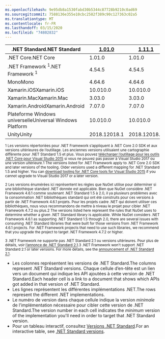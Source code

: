 ```yaml
---
ms.openlocfilehash: 9e95db8a1530fabd30b5344c87728b9210c0ad69
ms.sourcegitcommit: 7588136e355e10cbc2582f389c90c127363c02a5
ms.translationtype: MT
ms.contentlocale: fr-FR
ms.lasthandoff: 03/15/2020
ms.locfileid: "74802832"
---
```

| <span data-ttu-id="d983c-101">.NET Standard</span><span class="sxs-lookup"><span data-stu-id="d983c-101">.NET Standard</span></span>              | <span data-ttu-id="d983c-102">[1.0]</span><span class="sxs-lookup"><span data-stu-id="d983c-102">[1.0]</span></span>  | <span data-ttu-id="d983c-103">[1.1]</span><span class="sxs-lookup"><span data-stu-id="d983c-103">[1.1]</span></span>  | <span data-ttu-id="d983c-104">[1.2]</span><span class="sxs-lookup"><span data-stu-id="d983c-104">[1.2]</span></span> | <span data-ttu-id="d983c-105">[1.3]</span><span class="sxs-lookup"><span data-stu-id="d983c-105">[1.3]</span></span> | <span data-ttu-id="d983c-106">[1.4]</span><span class="sxs-lookup"><span data-stu-id="d983c-106">[1.4]</span></span> | <span data-ttu-id="d983c-107">[1.5]</span><span class="sxs-lookup"><span data-stu-id="d983c-107">[1.5]</span></span>              | <span data-ttu-id="d983c-108">[1.6]</span><span class="sxs-lookup"><span data-stu-id="d983c-108">[1.6]</span></span>              | <span data-ttu-id="d983c-109">[2.0]</span><span class="sxs-lookup"><span data-stu-id="d983c-109">[2.0]</span></span>               | <span data-ttu-id="d983c-110">[2.1]</span><span class="sxs-lookup"><span data-stu-id="d983c-110">[2.1]</span></span> |
|----------------------------|--------|--------|-------|-------|-------|--------------------|--------------------|---------------------|---------------------
| <span data-ttu-id="d983c-111">.NET Core</span><span class="sxs-lookup"><span data-stu-id="d983c-111">.NET Core</span></span>                  | <span data-ttu-id="d983c-112">1.0</span><span class="sxs-lookup"><span data-stu-id="d983c-112">1.0</span></span>    | <span data-ttu-id="d983c-113">1.0</span><span class="sxs-lookup"><span data-stu-id="d983c-113">1.0</span></span>    | <span data-ttu-id="d983c-114">1.0</span><span class="sxs-lookup"><span data-stu-id="d983c-114">1.0</span></span>   | <span data-ttu-id="d983c-115">1.0</span><span class="sxs-lookup"><span data-stu-id="d983c-115">1.0</span></span>   | <span data-ttu-id="d983c-116">1.0</span><span class="sxs-lookup"><span data-stu-id="d983c-116">1.0</span></span>   | <span data-ttu-id="d983c-117">1.0</span><span class="sxs-lookup"><span data-stu-id="d983c-117">1.0</span></span>                | <span data-ttu-id="d983c-118">1.0</span><span class="sxs-lookup"><span data-stu-id="d983c-118">1.0</span></span>                | <span data-ttu-id="d983c-119">2</span><span class="sxs-lookup"><span data-stu-id="d983c-119">2.0</span></span>                 | <span data-ttu-id="d983c-120">3.0</span><span class="sxs-lookup"><span data-stu-id="d983c-120">3.0</span></span> |
| <span data-ttu-id="d983c-121">.NET Framework <sup>1</sup></span><span class="sxs-lookup"><span data-stu-id="d983c-121">.NET Framework <sup>1</sup></span></span>| <span data-ttu-id="d983c-122">4.5</span><span class="sxs-lookup"><span data-stu-id="d983c-122">4.5</span></span>    | <span data-ttu-id="d983c-123">4.5</span><span class="sxs-lookup"><span data-stu-id="d983c-123">4.5</span></span>    | <span data-ttu-id="d983c-124">4.5.1</span><span class="sxs-lookup"><span data-stu-id="d983c-124">4.5.1</span></span> | <span data-ttu-id="d983c-125">4.6</span><span class="sxs-lookup"><span data-stu-id="d983c-125">4.6</span></span>   | <span data-ttu-id="d983c-126">4.6.1</span><span class="sxs-lookup"><span data-stu-id="d983c-126">4.6.1</span></span> | <span data-ttu-id="d983c-127">4.6.1 <sup>2</sup></span><span class="sxs-lookup"><span data-stu-id="d983c-127">4.6.1 <sup>2</sup></span></span> | <span data-ttu-id="d983c-128">4.6.1 <sup>2</sup></span><span class="sxs-lookup"><span data-stu-id="d983c-128">4.6.1 <sup>2</sup></span></span> | <span data-ttu-id="d983c-129">4.6.1 <sup>2</sup></span><span class="sxs-lookup"><span data-stu-id="d983c-129">4.6.1 <sup>2</sup></span></span>  | <span data-ttu-id="d983c-130">N/A<sup>3</sup></span><span class="sxs-lookup"><span data-stu-id="d983c-130">N/A<sup>3</sup></span></span> |
| <span data-ttu-id="d983c-131">Mono</span><span class="sxs-lookup"><span data-stu-id="d983c-131">Mono</span></span>                       | <span data-ttu-id="d983c-132">4.6</span><span class="sxs-lookup"><span data-stu-id="d983c-132">4.6</span></span>    | <span data-ttu-id="d983c-133">4.6</span><span class="sxs-lookup"><span data-stu-id="d983c-133">4.6</span></span>    | <span data-ttu-id="d983c-134">4.6</span><span class="sxs-lookup"><span data-stu-id="d983c-134">4.6</span></span>   | <span data-ttu-id="d983c-135">4.6</span><span class="sxs-lookup"><span data-stu-id="d983c-135">4.6</span></span>   | <span data-ttu-id="d983c-136">4.6</span><span class="sxs-lookup"><span data-stu-id="d983c-136">4.6</span></span>   | <span data-ttu-id="d983c-137">4.6</span><span class="sxs-lookup"><span data-stu-id="d983c-137">4.6</span></span>                | <span data-ttu-id="d983c-138">4.6</span><span class="sxs-lookup"><span data-stu-id="d983c-138">4.6</span></span>                | <span data-ttu-id="d983c-139">5.4</span><span class="sxs-lookup"><span data-stu-id="d983c-139">5.4</span></span>                 | <span data-ttu-id="d983c-140">6.4</span><span class="sxs-lookup"><span data-stu-id="d983c-140">6.4</span></span> |
| <span data-ttu-id="d983c-141">Xamarin.iOS</span><span class="sxs-lookup"><span data-stu-id="d983c-141">Xamarin.iOS</span></span>                | <span data-ttu-id="d983c-142">10.0</span><span class="sxs-lookup"><span data-stu-id="d983c-142">10.0</span></span>   | <span data-ttu-id="d983c-143">10.0</span><span class="sxs-lookup"><span data-stu-id="d983c-143">10.0</span></span>   | <span data-ttu-id="d983c-144">10.0</span><span class="sxs-lookup"><span data-stu-id="d983c-144">10.0</span></span>  | <span data-ttu-id="d983c-145">10.0</span><span class="sxs-lookup"><span data-stu-id="d983c-145">10.0</span></span>  | <span data-ttu-id="d983c-146">10.0</span><span class="sxs-lookup"><span data-stu-id="d983c-146">10.0</span></span>  | <span data-ttu-id="d983c-147">10.0</span><span class="sxs-lookup"><span data-stu-id="d983c-147">10.0</span></span>               | <span data-ttu-id="d983c-148">10.0</span><span class="sxs-lookup"><span data-stu-id="d983c-148">10.0</span></span>               | <span data-ttu-id="d983c-149">10.14</span><span class="sxs-lookup"><span data-stu-id="d983c-149">10.14</span></span>               | <span data-ttu-id="d983c-150">12.16</span><span class="sxs-lookup"><span data-stu-id="d983c-150">12.16</span></span> |
| <span data-ttu-id="d983c-151">Xamarin.Mac</span><span class="sxs-lookup"><span data-stu-id="d983c-151">Xamarin.Mac</span></span>                | <span data-ttu-id="d983c-152">3.0</span><span class="sxs-lookup"><span data-stu-id="d983c-152">3.0</span></span>    | <span data-ttu-id="d983c-153">3.0</span><span class="sxs-lookup"><span data-stu-id="d983c-153">3.0</span></span>    | <span data-ttu-id="d983c-154">3.0</span><span class="sxs-lookup"><span data-stu-id="d983c-154">3.0</span></span>   | <span data-ttu-id="d983c-155">3.0</span><span class="sxs-lookup"><span data-stu-id="d983c-155">3.0</span></span>   | <span data-ttu-id="d983c-156">3.0</span><span class="sxs-lookup"><span data-stu-id="d983c-156">3.0</span></span>   | <span data-ttu-id="d983c-157">3.0</span><span class="sxs-lookup"><span data-stu-id="d983c-157">3.0</span></span>                | <span data-ttu-id="d983c-158">3.0</span><span class="sxs-lookup"><span data-stu-id="d983c-158">3.0</span></span>                | <span data-ttu-id="d983c-159">3.8</span><span class="sxs-lookup"><span data-stu-id="d983c-159">3.8</span></span>                 | <span data-ttu-id="d983c-160">5.16</span><span class="sxs-lookup"><span data-stu-id="d983c-160">5.16</span></span> |
| <span data-ttu-id="d983c-161">Xamarin.Android</span><span class="sxs-lookup"><span data-stu-id="d983c-161">Xamarin.Android</span></span>            | <span data-ttu-id="d983c-162">7.0</span><span class="sxs-lookup"><span data-stu-id="d983c-162">7.0</span></span>    | <span data-ttu-id="d983c-163">7.0</span><span class="sxs-lookup"><span data-stu-id="d983c-163">7.0</span></span>    | <span data-ttu-id="d983c-164">7.0</span><span class="sxs-lookup"><span data-stu-id="d983c-164">7.0</span></span>   | <span data-ttu-id="d983c-165">7.0</span><span class="sxs-lookup"><span data-stu-id="d983c-165">7.0</span></span>   | <span data-ttu-id="d983c-166">7.0</span><span class="sxs-lookup"><span data-stu-id="d983c-166">7.0</span></span>   | <span data-ttu-id="d983c-167">7.0</span><span class="sxs-lookup"><span data-stu-id="d983c-167">7.0</span></span>                | <span data-ttu-id="d983c-168">7.0</span><span class="sxs-lookup"><span data-stu-id="d983c-168">7.0</span></span>                | <span data-ttu-id="d983c-169">8.0</span><span class="sxs-lookup"><span data-stu-id="d983c-169">8.0</span></span>                 | <span data-ttu-id="d983c-170">10.0</span><span class="sxs-lookup"><span data-stu-id="d983c-170">10.0</span></span> |
| <span data-ttu-id="d983c-171">Plateforme Windows universelle</span><span class="sxs-lookup"><span data-stu-id="d983c-171">Universal Windows Platform</span></span> | <span data-ttu-id="d983c-172">10.0</span><span class="sxs-lookup"><span data-stu-id="d983c-172">10.0</span></span>   | <span data-ttu-id="d983c-173">10.0</span><span class="sxs-lookup"><span data-stu-id="d983c-173">10.0</span></span>   | <span data-ttu-id="d983c-174">10.0</span><span class="sxs-lookup"><span data-stu-id="d983c-174">10.0</span></span>  | <span data-ttu-id="d983c-175">10.0</span><span class="sxs-lookup"><span data-stu-id="d983c-175">10.0</span></span>  | <span data-ttu-id="d983c-176">10.0</span><span class="sxs-lookup"><span data-stu-id="d983c-176">10.0</span></span>  | <span data-ttu-id="d983c-177">10.0.16299</span><span class="sxs-lookup"><span data-stu-id="d983c-177">10.0.16299</span></span>         | <span data-ttu-id="d983c-178">10.0.16299</span><span class="sxs-lookup"><span data-stu-id="d983c-178">10.0.16299</span></span>         | <span data-ttu-id="d983c-179">10.0.16299</span><span class="sxs-lookup"><span data-stu-id="d983c-179">10.0.16299</span></span>          | <span data-ttu-id="d983c-180">TBD</span><span class="sxs-lookup"><span data-stu-id="d983c-180">TBD</span></span> |
| <span data-ttu-id="d983c-181">Unity</span><span class="sxs-lookup"><span data-stu-id="d983c-181">Unity</span></span>                      | <span data-ttu-id="d983c-182">2018.1</span><span class="sxs-lookup"><span data-stu-id="d983c-182">2018.1</span></span> | <span data-ttu-id="d983c-183">2018.1</span><span class="sxs-lookup"><span data-stu-id="d983c-183">2018.1</span></span> | <span data-ttu-id="d983c-184">2018.1</span><span class="sxs-lookup"><span data-stu-id="d983c-184">2018.1</span></span>| <span data-ttu-id="d983c-185">2018.1</span><span class="sxs-lookup"><span data-stu-id="d983c-185">2018.1</span></span>| <span data-ttu-id="d983c-186">2018.1</span><span class="sxs-lookup"><span data-stu-id="d983c-186">2018.1</span></span>| <span data-ttu-id="d983c-187">2018.1</span><span class="sxs-lookup"><span data-stu-id="d983c-187">2018.1</span></span>             |  <span data-ttu-id="d983c-188">2018.1</span><span class="sxs-lookup"><span data-stu-id="d983c-188">2018.1</span></span>            | <span data-ttu-id="d983c-189">2018.1</span><span class="sxs-lookup"><span data-stu-id="d983c-189">2018.1</span></span>              | <span data-ttu-id="d983c-190">TBD</span><span class="sxs-lookup"><span data-stu-id="d983c-190">TBD</span></span> |

<span data-ttu-id="d983c-191"><sup>1 Les versions répertoriées pour .NET Framework s’appliquent à .NET Core 2.0 SDK et aux versions ultérieures de l’outillage. Les anciennes versions utilisaient une cartographie différente pour .NET Standard 1.5 et plus. Vous pouvez [télécharger l’outillage pour les outils .NET Core pour Visual Studio 2015](https://github.com/dotnet/core/blob/master/release-notes/download-archive.md) si vous ne pouvez pas passer à Visual Studio 2017 ou une version ultérieure.</sup></span><span class="sxs-lookup"><span data-stu-id="d983c-191"><sup>1 The versions listed for .NET Framework apply to .NET Core 2.0 SDK and later versions of the tooling. Older versions used a different mapping for .NET Standard 1.5 and higher. You can [download tooling for .NET Core tools for Visual Studio 2015](https://github.com/dotnet/core/blob/master/release-notes/download-archive.md) if you cannot upgrade to Visual Studio 2017 or a later version.</sup></span></span>

<span data-ttu-id="d983c-192"><sup>2 Les versions énumérées ici représentent les règles que NuGet utilise pour déterminer si une bibliothèque standard .NET donnée est applicable. Bien que NuGet considère .NET Framework 4.6.1 comme soutenant .NET Standard 1.5 à 2.0, il ya plusieurs problèmes avec la consommation .NET bibliothèques standard qui ont été construits pour ces versions à partir de .NET Framework 4.6.1 projets. Pour les projets cadre .NET qui doivent utiliser ces bibliothèques, nous vous recommandons de mettre à niveau le projet pour cibler .NET Framework 4.7.2 ou plus.</sup></span><span class="sxs-lookup"><span data-stu-id="d983c-192"><sup>2 The versions listed here represent the rules that NuGet uses to determine whether a given .NET Standard library is applicable. While NuGet considers .NET Framework 4.6.1 as supporting .NET Standard 1.5 through 2.0, there are several issues with consuming .NET Standard libraries that were built for those versions from .NET Framework 4.6.1 projects. For .NET Framework projects that need to use such libraries, we recommend that you upgrade the project to target .NET Framework 4.7.2 or higher.</sup></span></span>

<span data-ttu-id="d983c-193"><sup>3 .NET Framework ne supporte pas .NET Standard 2.1 ou versions ultérieures. Pour plus de détails, voir [l’annonce de .NET Standard 2.1](https://devblogs.microsoft.com/dotnet/announcing-net-standard-2-1/).</sup></span><span class="sxs-lookup"><span data-stu-id="d983c-193"><sup>3 .NET Framework won't support .NET Standard 2.1 or later versions. For more details, see the [announcement of .NET Standard 2.1](https://devblogs.microsoft.com/dotnet/announcing-net-standard-2-1/).</sup></span></span>

- <span data-ttu-id="d983c-194">Les colonnes représentent les versions de .NET Standard.</span><span class="sxs-lookup"><span data-stu-id="d983c-194">The columns represent .NET Standard versions.</span></span> <span data-ttu-id="d983c-195">Chaque cellule d’en-tête est un lien vers un document qui indique les API ajoutées à cette version de .NET Standard.</span><span class="sxs-lookup"><span data-stu-id="d983c-195">Each header cell is a link to a document that shows which APIs got added in that version of .NET Standard.</span></span>
- <span data-ttu-id="d983c-196">Les lignes représentent les différentes implémentations .NET.</span><span class="sxs-lookup"><span data-stu-id="d983c-196">The rows represent the different .NET implementations.</span></span>
- <span data-ttu-id="d983c-197">Le numéro de version dans chaque cellule indique la version *minimale* de l’implémentation nécessaire pour cibler cette version de .NET Standard.</span><span class="sxs-lookup"><span data-stu-id="d983c-197">The version number in each cell indicates the *minimum* version of the implementation you'll need in order to target that .NET Standard version.</span></span>
- <span data-ttu-id="d983c-198">Pour un tableau interactif, consultez [Versions .NET Standard](https://dotnet.microsoft.com/platform/dotnet-standard#versions).</span><span class="sxs-lookup"><span data-stu-id="d983c-198">For an interactive table, see [.NET Standard versions](https://dotnet.microsoft.com/platform/dotnet-standard#versions).</span></span>

[1.0]: https://github.com/dotnet/standard/blob/master/docs/versions/netstandard1.0.md
[1.1]: https://github.com/dotnet/standard/blob/master/docs/versions/netstandard1.1.md
[1.2]: https://github.com/dotnet/standard/blob/master/docs/versions/netstandard1.2.md
[1.3]: https://github.com/dotnet/standard/blob/master/docs/versions/netstandard1.3.md
[1.4]: https://github.com/dotnet/standard/blob/master/docs/versions/netstandard1.4.md
[1.5]: https://github.com/dotnet/standard/blob/master/docs/versions/netstandard1.5.md
[1.6]: https://github.com/dotnet/standard/blob/master/docs/versions/netstandard1.6.md
[2.0]: https://github.com/dotnet/standard/blob/master/docs/versions/netstandard2.0.md
[2.1]: https://github.com/dotnet/standard/blob/master/docs/versions/netstandard2.1.md
